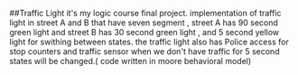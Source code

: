 ##Traffic Light
it's my logic course final project. implementation of traffic light in street A and B that have seven segment , street A has 90 second green light and street B has 30 second green light , and 5 second yellow light for swithing between states. the traffic light also has Police access for stop counters and traffic sensor when we don't have traffic for 5 second states will be changed.( code written in moore behavioral model)

